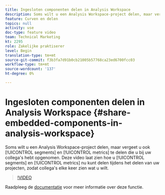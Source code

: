 ```yaml
---
title: Ingesloten componenten delen in Analysis Workspace
description: Soms wilt u een Analysis Workspace-project delen, maar vergeet u ook de segmenten en metriek te delen die u bij uw collega's hebt opgenomen. In deze video wordt getoond hoe u nu segmenten en metriek kunt delen tijdens het delen van uw projecten, zodat collega's elke keer zien wat u bedoelde.
feature: Curven en delen
topics: null
activity: use
doc-type: feature video
team: Technical Marketing
kt: 2295
role: Zakelijke praktiserer
level: Begin
translation-type: tm+mt
source-git-commit: f3b3fa7d91b0cb21005b57768ca23ed6700fcc03
workflow-type: tm+mt
source-wordcount: '137'
ht-degree: 0%

---
```



# Ingesloten componenten delen in Analysis Workspace {#share-embedded-components-in-analysis-workspace}

Soms wilt u een Analysis Workspace-project delen, maar vergeet u ook [!UICONTROL segments] en [!UICONTROL metrics] te delen die u bij uw collega&#39;s hebt opgenomen. Deze video laat zien hoe u [!UICONTROL segments] en [!UICONTROL metrics] nu kunt delen tijdens het delen van uw projecten, zodat collega&#39;s elke keer zien wat u wilt.

>[!VIDEO](https://video.tv.adobe.com/v/24713/?quality=12)

Raadpleeg de [documentatie](https://marketing.adobe.com/resources/help/en_US/analytics/analysis-workspace/curate.html) voor meer informatie over deze functie.
